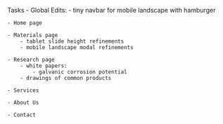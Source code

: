 Tasks
    - Global Edits:
        - tiny navbar for mobile landscape with hamburger

    - Home page

    - Materials page
        - tablet slide height refinements
        - mobile landscape modal refinements

    - Research page
        - white papers:
            - galvanic corrosion potential  
        - drawings of common products
        
    - Services

    - About Us

    - Contact